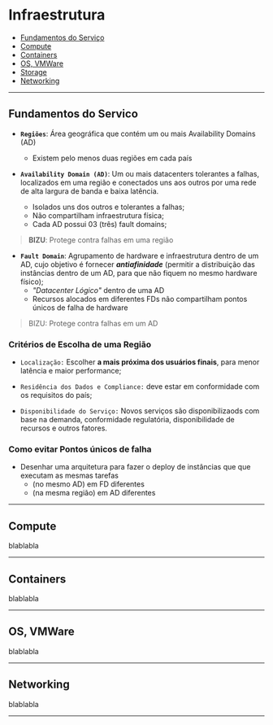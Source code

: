 # Infraestrutura

- [Fundamentos do Serviço](#fundamentos-do-servico)
- [Compute](#compute)
- [Containers](#containers)
- [OS, VMWare](#os-vmware)
- [Storage](#storage)
- [Networking](#networking)

---

## Fundamentos do Servico
- **`Regiões`**: Área geográfica que contém um ou mais Availability Domains (AD)
  - Existem pelo menos duas regiões em cada país

- **`Availability Domain (AD)`**: Um ou mais datacenters tolerantes a falhas, localizados em uma região e conectados uns aos outros por uma rede de alta largura de banda e baixa latência. 
  - Isolados uns dos outros e tolerantes a falhas;
  - Não compartilham infraestrutura física;
  - Cada AD possui 03 (três) fault domains;
> **BIZU**: Protege contra falhas em uma região

- **`Fault Domain`**: Agrupamento de hardware e infraestrutura dentro de um AD, cujo objetivo é fornecer **_antiafinidade_** (permitir a distribuição das instâncias dentro de um AD, para que não fiquem no mesmo hardware físico); 
  - _"Datacenter Lógico"_ dentro de uma AD
  - Recursos alocados em diferentes FDs não compartilham pontos únicos de falha de hardware
> BIZU: Protege contra falhas em um AD 

### Critérios de Escolha de uma Região
- `Localização:` Escolher **a mais próxima dos usuários finais**, para menor latência e maior performance;

- `Residência dos Dados e Compliance:` deve estar em conformidade com os requisitos do país;

- `Disponibilidade do Serviço:` Novos serviços são disponibilizaods com base na demanda, conformidade regulatória, disponibilidade de recursos e outros fatores.

### Como evitar Pontos únicos de falha
- Desenhar uma arquitetura para fazer o deploy de instâncias que que executam as mesmas tarefas
  - (no mesmo AD) em FD diferentes
  - (na mesma região) em AD diferentes
---

## Compute

blablabla

---
## Containers

blablabla

---

## OS, VMWare

blablabla

---

## Networking
blablabla

---